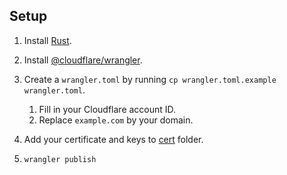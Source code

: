 ## Setup

1. Install [Rust](https://www.rust-lang.org/tools/install).
1. Install [@cloudflare/wrangler](https://github.com/cloudflare/wrangler).
1. Create a `wrangler.toml` by running `cp wrangler.toml.example wrangler.toml`.
   1. Fill in your Cloudflare account ID.
   1. Replace `example.com` by your domain.

1. Add your certificate and keys to [cert](./cert) folder.
1. `wrangler publish`

